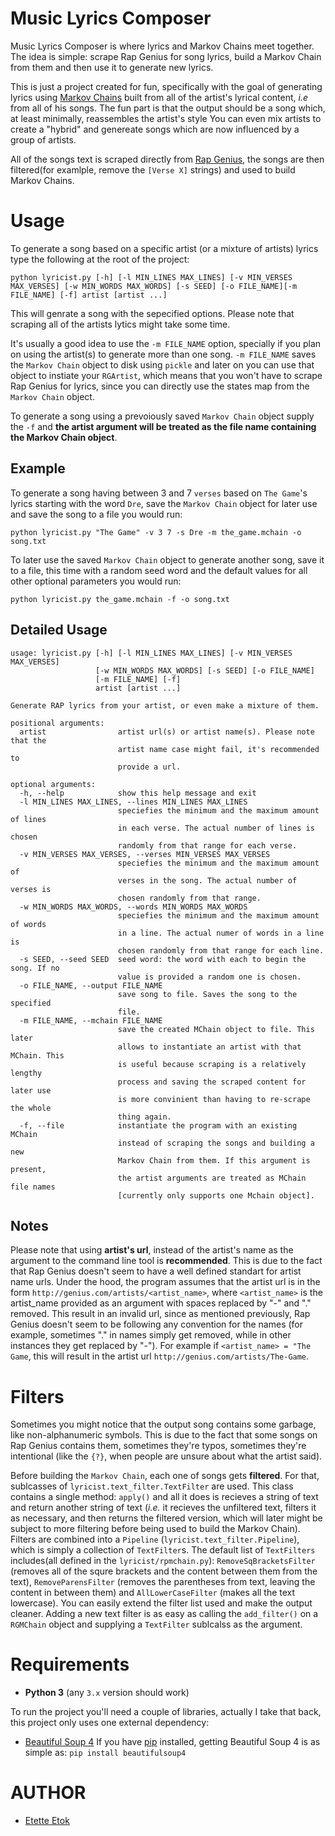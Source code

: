 # Music Lyrics Composer

Music Lyrics Composer is where lyrics and Markov Chains meet together. The idea is simple:
scrape Rap Genius for song lyrics, build a Markov Chain from them and then use it
to generate new lyrics.

This is just a project created for fun, specifically with the goal of generating
lyrics using [Markov Chains](https://en.wikipedia.org/wiki/Markov_chain) built from 
all of the artist's lyrical content, *i.e* from all of his songs. The fun part is that 
the output should be a song which, at least minimally, reassembles the artist's style
You can even mix artists to create a "hybrid" and genereate songs which are now influenced
by a group of artists.

All of the songs text is scraped directly from [Rap Genius](http://rap.genius.com/), the songs are
then filtered(for examlple, remove the `[Verse X]` strings) and used to build Markov Chains.

# Usage

To generate a song based on a specific artist (or a mixture of artists) lyrics type the following
at the root of the project:

`python lyricist.py [-h] [-l MIN_LINES MAX_LINES] [-v MIN_VERSES MAX_VERSES] [-w MIN_WORDS MAX_WORDS] [-s SEED] [-o FILE_NAME][-m FILE_NAME] [-f] artist [artist ...]`

This will genrate a song with the sepecified options. Please note that scraping all of the artists lytics might take
some time.

It's usually a good idea to use the `-m FILE_NAME` option, specially if you plan on using the artist(s) to generate more than one
song. `-m FILE_NAME` saves the `Markov Chain` object to disk using `pickle` and later on you can use that object to instiate your `RGArtist`,
which means that you won't have to scrape Rap Genius for lyrics, since you can directly use the states map from the `Markov Chain` object.

To generate a song using a prevoiously saved `Markov Chain` object supply the `-f` and **the artist argument will be treated as the file name containing the Markov Chain object**.

## Example

To generate a song having between 3 and 7 `verses` based on `The Game`'s lyrics starting with the word `Dre`, save the 
`Markov Chain` object for later use and save the song to a file you would run:

`python lyricist.py "The Game" -v 3 7 -s Dre -m the_game.mchain -o song.txt`

To later use the saved `Markov Chain` object to generate another song, save it to a file, this time with a random seed word and the default 
values for all other optional parameters you would run:

`python lyricist.py the_game.mchain -f -o song.txt`

## Detailed Usage

```
usage: lyricist.py [-h] [-l MIN_LINES MAX_LINES] [-v MIN_VERSES MAX_VERSES]
                   [-w MIN_WORDS MAX_WORDS] [-s SEED] [-o FILE_NAME]
                   [-m FILE_NAME] [-f]
                   artist [artist ...]

Generate RAP lyrics from your artist, or even make a mixture of them.

positional arguments:
  artist                artist url(s) or artist name(s). Please note that the
                        artist name case might fail, it's recommended to
                        provide a url.

optional arguments:
  -h, --help            show this help message and exit
  -l MIN_LINES MAX_LINES, --lines MIN_LINES MAX_LINES
                        speciefies the minimum and the maximum amount of lines
                        in each verse. The actual number of lines is chosen
                        randomly from that range for each verse.
  -v MIN_VERSES MAX_VERSES, --verses MIN_VERSES MAX_VERSES
                        speciefies the minimum and the maximum amount of
                        verses in the song. The actual number of verses is
                        chosen randomly from that range.
  -w MIN_WORDS MAX_WORDS, --words MIN_WORDS MAX_WORDS
                        speciefies the minimum and the maximum amount of words
                        in a line. The actual numer of words in a line is
                        chosen randomly from that range for each line.
  -s SEED, --seed SEED  seed word: the word with each to begin the song. If no
                        value is provided a random one is chosen.
  -o FILE_NAME, --output FILE_NAME
                        save song to file. Saves the song to the specified
                        file.
  -m FILE_NAME, --mchain FILE_NAME
                        save the created MChain object to file. This later
                        allows to instantiate an artist with that MChain. This
                        is useful because scraping is a relatively lengthy
                        process and saving the scraped content for later use
                        is more convinient than having to re-scrape the whole
                        thing again.
  -f, --file            instantiate the program with an existing MChain
                        instead of scraping the songs and building a new
                        Markov Chain from them. If this argument is present,
                        the artist arguments are treated as MChain file names
                        [currently only supports one Mchain object].
```

## Notes

Please note that using **artist's url**, instead of the artist's name as the argument to the command line tool
is **recommended**. This is due to the fact that Rap Genius doesn't seem to have a well defined standart for 
artist name urls. Under the hood, the program assumes that the artist url is in the form `http://genius.com/artists/<artist_name>`, 
where `<artist_name>` is the artist_name provided as an argument with spaces replaced by "-" and "." removed. 
This result in an invalid url, since as mentioned previously, Rap Genius doesn't seem to be following any 
convention for the names (for example, sometimes "." in names simply get removed, while in other instances they get 
replaced by "-"). For example if `<artist_name> = "The Game`, this will result in the artist url `http://genius.com/artists/The-Game`.

# Filters

Sometimes you might notice that the output song contains some garbage, like non-alphanumeric symbols. This is due to the fact
that some songs on Rap Genius contains them, sometimes they're typos, sometimes they're intentional (like the `{?}`, when 
people are unsure about what the artist said).

Before building the `Markov Chain`, each one of songs gets **filtered**. For that, sublcasses of `lyricist.text_filter.TextFilter`
are used. This class contains a single method: `apply()` and all it does is recieves a string of text and return another string of text
(*i.e.* it recieves the unfiltered text, filters it as necessary, and then returns the filtered version, which will later might be subject
to more filtering before being used to build the Markov Chain). Filters are combined into a `Pipeline` (`lyricist.text_filter.Pipeline`), which
is simply a collection of `TextFilter`s. The default list of `TextFilters` includes(all defined in the `lyricist/rpmchain.py`): 
`RemoveSqBracketsFilter` (removes all of the squre brackets and the content between them from the text), 
`RemoveParensFilter` (removes the parentheses from text, leaving the content in between them) and `AllLowerCaseFilter` (makes all the text
lowercase). You can easily extend the filter list used and make the output cleaner. Adding a new text filter is as easy as 
calling the `add_filter()` on a `RGMChain` object and supplying a `TextFilter` sublcalss as the argument.

# Requirements

* **Python 3** (any `3.x` version should work)

To run the project you'll need a couple of libraries, actually I take that back, this project only uses one external
dependency:

* [Beautiful Soup 4](http://www.crummy.com/software/BeautifulSoup/)
    If you have [pip](https://pip.pypa.io/en/stable/) installed, getting Beautiful Soup 4 is as 
    simple as: `pip install beautifulsoup4`

# AUTHOR
* [Etette Etok](https://www.github.com/Etette)
